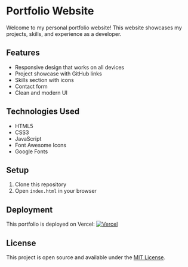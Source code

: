 # Portfolio Website

Welcome to my personal portfolio website! This website showcases my projects, skills, and experience as a developer.

## Features

- Responsive design that works on all devices
- Project showcase with GitHub links
- Skills section with icons
- Contact form
- Clean and modern UI

## Technologies Used

- HTML5
- CSS3
- JavaScript
- Font Awesome Icons
- Google Fonts

## Setup

1. Clone this repository
2. Open `index.html` in your browser

## Deployment

This portfolio is deployed on Vercel:
[![Vercel](https://vercel.com/button)](https://vercel.com/new/clone?repository-url=https%3A%2F%2Fgithub.com%2FVarunBhatP%2Fportfolio)

## License

This project is open source and available under the [MIT License](LICENSE).
